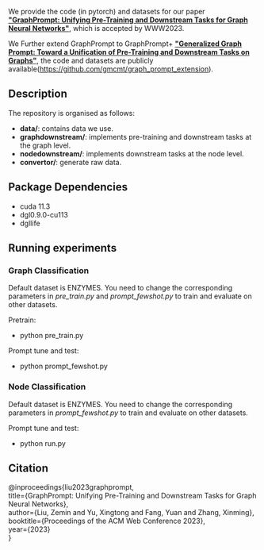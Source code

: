 We provide the code (in pytorch) and datasets for our paper [**"GraphPrompt: Unifying Pre-Training and Downstream Tasks
for Graph Neural Networks"**](https://arxiv.org/pdf/2302.08043.pdf), 
which is accepted by WWW2023.

We Further extend GraphPrompt to GraphPrompt+ [**"Generalized Graph Prompt: Toward a Unification of Pre-Training and
Downstream Tasks on Graphs"**](https://arxiv.org/pdf/2311.15317.pdf), the code and datasets are publicly available(https://github.com/gmcmt/graph_prompt_extension).

## Description
The repository is organised as follows:
- **data/**: contains data we use.
- **graphdownstream/**: implements pre-training and downstream tasks at the graph level.
- **nodedownstream/**: implements downstream tasks at the node level.
- **convertor/**: generate raw data.

## Package Dependencies
* cuda 11.3
* dgl0.9.0-cu113
* dgllife

## Running experiments
### Graph Classification
Default dataset is ENZYMES. You need to change the corresponding parameters in *pre_train.py* and *prompt_fewshot.py* to train and evaluate on other datasets.

Pretrain:
- python pre_train.py
 
Prompt tune and test:
- python prompt_fewshot.py

### Node Classification

Default dataset is ENZYMES. You need to change the corresponding parameters in *prompt_fewshot.py* to train and evaluate on other datasets. 

Prompt tune and test:
- python run.py


## Citation
@inproceedings{liu2023graphprompt,\
  title={GraphPrompt: Unifying Pre-Training and Downstream Tasks for Graph Neural Networks},\
  author={Liu, Zemin and Yu, Xingtong and Fang, Yuan and Zhang, Xinming},\
  booktitle={Proceedings of the ACM Web Conference 2023},\
  year={2023}\
}
